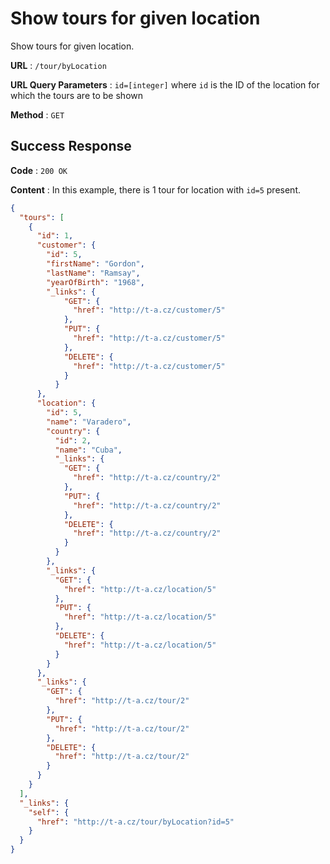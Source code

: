 # Show tours for given location

Show tours for given location.

**URL** : `/tour/byLocation`

**URL Query Parameters** : `id=[integer]` where `id` is the ID of the location for which the tours are to be shown

**Method** : `GET`

## Success Response

**Code** : `200 OK`

**Content** : In this example, there is 1 tour for location with `id=5` present.

```json
{
  "tours": [
    {
      "id": 1,
      "customer": {
        "id": 5,
        "firstName": "Gordon",
        "lastName": "Ramsay",
        "yearOfBirth": "1968",
        "_links": {
            "GET": {
              "href": "http://t-a.cz/customer/5"
            },
            "PUT": {
              "href": "http://t-a.cz/customer/5"
            },
            "DELETE": {
              "href": "http://t-a.cz/customer/5"
            }
          }
      },
      "location": {
        "id": 5,
        "name": "Varadero",
        "country": {
          "id": 2,
          "name": "Cuba",
          "_links": {
            "GET": {
              "href": "http://t-a.cz/country/2"
            },
            "PUT": {
              "href": "http://t-a.cz/country/2"
            },
            "DELETE": {
              "href": "http://t-a.cz/country/2"
            }
          }
        },
        "_links": {
          "GET": {
            "href": "http://t-a.cz/location/5"
          },
          "PUT": {
            "href": "http://t-a.cz/location/5"
          },
          "DELETE": {
            "href": "http://t-a.cz/location/5"
          }
        }
      },
      "_links": {
        "GET": {
          "href": "http://t-a.cz/tour/2"
        },
        "PUT": {
          "href": "http://t-a.cz/tour/2"
        },
        "DELETE": {
          "href": "http://t-a.cz/tour/2"
        }
      }
    }
  ],
  "_links": {
    "self": {
      "href": "http://t-a.cz/tour/byLocation?id=5"
    }
  }
}
```
